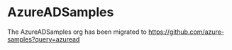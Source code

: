 # AzureADSamples
The AzureADSamples org has been migrated to https://github.com/azure-samples?query=azuread

